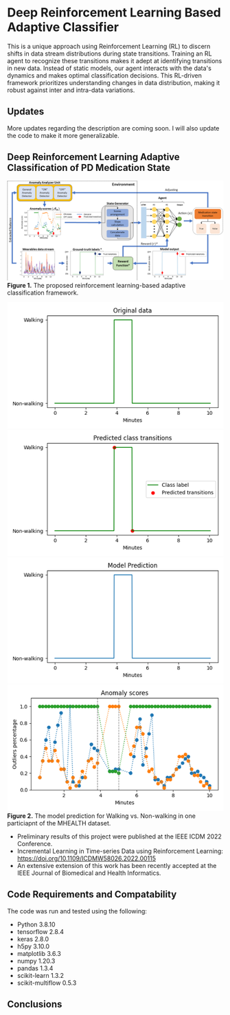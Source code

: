 # Deep Reinforcement Learning Based Adaptive Classifier
This is a unique approach using Reinforcement Learning (RL) to discern shifts in data stream distributions during state transitions.
Training an RL agent to recognize these transitions makes it adept at identifying transitions in new data.
Instead of static models, our agent interacts with the data's dynamics and makes optimal classification decisions.
This RL-driven framework prioritizes understanding changes in data distribution, making it robust against inter and intra-data variations.


## Updates
More updates regarding the description are coming soon. I will also update the code to make it more generalizable.


## Deep Reinforcement Learning Adaptive Classification of PD Medication State
![](figures/figure_rl_structure.png)
**Figure 1.** The proposed reinforcement learning-based adaptive classification framework.

![](output/ground_truth.png)	![](output/predicted_class_transition.png)	![](output/predicted_output.png) ![](output/anomaly_scores.png)
**Figure 2.** The model prediction for Walking vs. Non-walking in one particiapnt of the MHEALTH dataset.



- Preliminary results of this project were published at the IEEE ICDM 2022 Conference.
- Incremental Learning in Time-series Data using Reinforcement Learning: https://doi.org/10.1109/ICDMW58026.2022.00115
- An extensive extension of this work has been recently accepted at the IEEE Journal of Biomedical and Health Informatics.


## Code Requirements and Compatability
The code was run and tested using the following:
- Python			3.8.10
- tensorflow		2.8.4
- keras				2.8.0
- h5py				3.10.0
- matplotlib		3.6.3
- numpy				1.20.3
- pandas			1.3.4
- scikit-learn		1.3.2
- scikit-multiflow	0.5.3


## Conclusions





